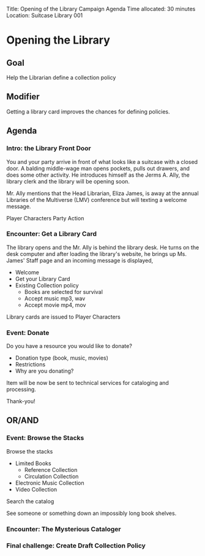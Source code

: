 Title: Opening of the Library Campaign Agenda
Time allocated: 30 minutes 
Location: Suitcase Library 001

# Opening the Library

## Goal
Help the Librarian define a collection policy

## Modifier
Getting a library card improves the chances for defining policies.

## Agenda

### Intro: the Library Front Door
You and your party arrive in front of what looks like a suitcase with a closed 
door. A balding middle-wage man opens pockets, pulls out drawers, and does some
other activity. He introduces himself as the Jerms A. Ally, the library clerk 
and the library will be opening soon.

Mr. Ally mentions that the Head Librarian, Eliza James, is away at the annual
Libraries of the Multiverse (LMV) conference but will texting a welcome message. 

Player Characters Party Action

### Encounter: Get a Library Card
The library opens and the Mr. Ally is behind the library desk. He turns on the 
desk computer and after loading the library's website, he brings up Ms. James'
Staff page and an incoming message is displayed,

- Welcome
- Get your Library Card
- Existing Collection policy
  - Books are selected for survival 
  - Accept music mp3, wav
  - Accept movie mp4, mov

Library cards are issued to Player Characters

### Event: Donate 
Do you have a resource you would like to donate?

- Donation type (book, music, movies)
- Restrictions
- Why are you donating?

Item will be now be sent to technical services for cataloging and processing.

Thank-you!

## OR/AND

### Event: Browse the Stacks
Browse the stacks

- Limited Books
  - Reference Collection
  - Circulation Collection
- Electronic Music Collection
- Video Collection

Search the catalog

See someone or something down an impossibly long book shelves. 

### Encounter: The Mysterious Cataloger

### Final challenge: Create Draft Collection Policy 
